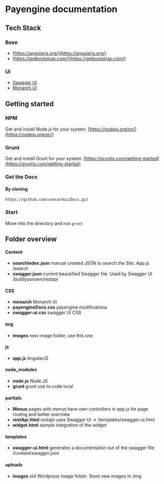 # Payengine documentation

## Tech Stack
### Base
 - [https://angularjs.org/](https://angularjs.org/)
 - [https://getbootstrap.com/](https://getbootstrap.com/)

### UI
 - [Swagger UI](https://swagger.io/swagger-ui/)
 - [Monarch UI](https://agileui.com/demo/monarch/demo/admin-template/index.html)

## Getting started

### NPM 
Get and install Node.js for your system.  [https://nodejs.org/en/](https://nodejs.org/en/)

### Grunt
Get and install Grunt for your system.  [https://gruntjs.com/getting-started](https://gruntjs.com/getting-started)

### Get the Docs
#### By cloning
`https://github.com/concardis/Docs.git`

### Start
Move into the directory and run
`grunt`

## Folder overview
#### Content
 - **searchIndex.json** manual created JSON to search the Site. App.js /search
 - **swagger.json** current beautified Swagger file. Used by Swagger UI /buildyourown/restapi 

#### CSS
 - **monarch** Monarch UI 
 - **payengineDocs.css** payengine modifications
 - **swagger-ui.css** swagger UI CSS

#### img
 - **images** new image folder, use this one

#### js
 - **app.js** AngularJS 

#### node_modules
 - **node.js** Node.JS
 - **grunt** grunt use to code local

#### partials
 - **Menus** pages with menus have own controllers in app.js for page routing and better overview
 - **restApi.html** restapi uses Swagger UI -> /templates/swagger-ui.html
 - **widget.html** sample integration of the widget

#### templates
 - **swagger-ui.html** generates a documentation out of the swagger file /content/swagger.json

#### uploads
 - **images** old Wordpress image folder. Store new images in /img